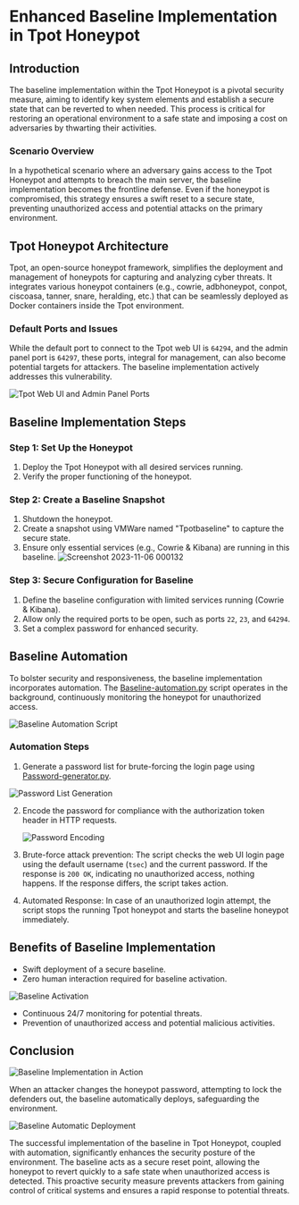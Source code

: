 # Enhanced Baseline Implementation in Tpot Honeypot

## Introduction

The baseline implementation within the Tpot Honeypot is a pivotal security measure, aiming to identify key system elements and establish a secure state that can be reverted to when needed. This process is critical for restoring an operational environment to a safe state and imposing a cost on adversaries by thwarting their activities.

### Scenario Overview

In a hypothetical scenario where an adversary gains access to the Tpot Honeypot and attempts to breach the main server, the baseline implementation becomes the frontline defense. Even if the honeypot is compromised, this strategy ensures a swift reset to a secure state, preventing unauthorized access and potential attacks on the primary environment.

## Tpot Honeypot Architecture

Tpot, an open-source honeypot framework, simplifies the deployment and management of honeypots for capturing and analyzing cyber threats. It integrates various honeypot containers (e.g., cowrie, adbhoneypot, conpot, ciscoasa, tanner, snare, heralding, etc.) that can be seamlessly deployed as Docker containers inside the Tpot environment.

### Default Ports and Issues

While the default port to connect to the Tpot web UI is `64294`, and the admin panel port is `64297`, these ports, integral for management, can also become potential targets for attackers. The baseline implementation actively addresses this vulnerability.

![Tpot Web UI and Admin Panel Ports](https://github.com/0hex7/IIPP-Internship/assets/108691415/bf4a5e4b-df6e-480b-b6ba-ab63db0e8e1f)

## Baseline Implementation Steps

### Step 1: Set Up the Honeypot

1. Deploy the Tpot Honeypot with all desired services running.
2. Verify the proper functioning of the honeypot.

### Step 2: Create a Baseline Snapshot

1. Shutdown the honeypot.
2. Create a snapshot using VMWare named "Tpotbaseline" to capture the secure state.
3. Ensure only essential services (e.g., Cowrie & Kibana) are running in this baseline.
![Screenshot 2023-11-06 000132](https://github.com/0hex7/IIPP-Internship/assets/108691415/a0edaf5e-8a0b-420f-858f-8ae221ee75b2)


### Step 3: Secure Configuration for Baseline

1. Define the baseline configuration with limited services running (Cowrie & Kibana).
2. Allow only the required ports to be open, such as ports `22`, `23`, and `64294`.
3. Set a complex password for enhanced security.

## Baseline Automation

To bolster security and responsiveness, the baseline implementation incorporates automation. The [Baseline-automation.py](https://github.com/0hex7/IIPP-Internship/blob/main/Month-3/Baseline/Baseline-automation.py) script operates in the background, continuously monitoring the honeypot for unauthorized access.

![Baseline Automation Script](https://github.com/0hex7/IIPP-Internship/assets/108691415/2168d384-f1f0-4314-bab6-3d4df0e8beb3)

### Automation Steps

1. Generate a password list for brute-forcing the login page using [Password-generator.py](https://github.com/0hex7/IIPP-Internship/blob/main/Month-3/Baseline/Password-generator.py).

![Password List Generation](https://github.com/0hex7/IIPP-Internship/assets/108691415/4f8bf019-caeb-48c6-879c-c5b3065c063e)

2. Encode the password for compliance with the authorization token header in HTTP requests.

   ![Password Encoding](https://github.com/0hex7/IIPP-Internship/assets/108691415/67702dd2-c8a6-412b-b37a-dda08a7c62f1)

3. Brute-force attack prevention: The script checks the web UI login page using the default username (`tsec`) and the current password. If the response is `200 OK`, indicating no unauthorized access, nothing happens. If the response differs, the script takes action.

4. Automated Response: In case of an unauthorized login attempt, the script stops the running Tpot honeypot and starts the baseline honeypot immediately.

## Benefits of Baseline Implementation

- Swift deployment of a secure baseline.
- Zero human interaction required for baseline activation.

![Baseline Activation](https://github.com/0hex7/IIPP-Internship/assets/108691415/c7694cc1-aed8-4106-88c5-4a3c0c9620bf)

- Continuous 24/7 monitoring for potential threats.
- Prevention of unauthorized access and potential malicious activities.

## Conclusion

![Baseline Implementation in Action](https://github.com/0hex7/IIPP-Internship/assets/108691415/14721deb-28e6-430e-a543-e3cfc01ddf81)

When an attacker changes the honeypot password, attempting to lock the defenders out, the baseline automatically deploys, safeguarding the environment.

![Baseline Automatic Deployment](https://github.com/0hex7/IIPP-Internship/assets/108691415/42b3d211-d59d-48c4-aead-2c622cc00412)

The successful implementation of the baseline in Tpot Honeypot, coupled with automation, significantly enhances the security posture of the environment. The baseline acts as a secure reset point, allowing the honeypot to revert quickly to a safe state when unauthorized access is detected. This proactive security measure prevents attackers from gaining control of critical systems and ensures a rapid response to potential threats.

